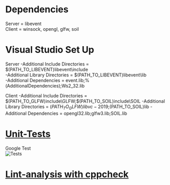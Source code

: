 # Dependencies
Server = libevent  
Client = winsock, opengl, glfw, soil  

# Visual Studio Set Up
Server
-Additional Include Directories = $(PATH_TO_LIBEVENT)libevent\include  
-Additional Library Directories = $(PATH_TO_LIBEVENT)libevent\lib  
-Additional Dependencies = event.lib;%(AdditionalDependencies);Ws2_32.lib

Client
-Additional Include Directories = $(PATH_TO_GLFW)include\GLFW;$(PATH_TO_SOIL)include\SOIL
-Additional Library Directories = $(PATH_TO_GLFW)libvc-2019;$(PATH_TO_SOIL)lib
-Additional Dependencies = opengl32.lib;glfw3.lib;SOIL.lib

# [Unit-Tests](https://github.com/2wendex2/Practice2/tree/server_dev/vs2019/Unit-Tests)
Google Test  
![Tests](https://personalfebus.s-ul.eu/ZIxU8yrs)  
# [Lint-analysis with cppcheck](https://personalfebus.s-ul.eu/DTEXI8NU)  
